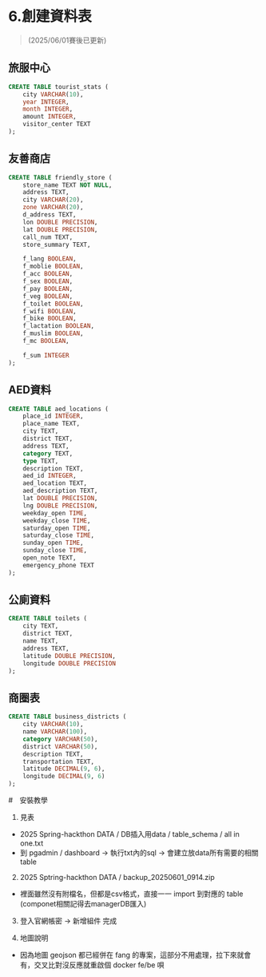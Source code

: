 # 6.創建資料表
> (2025/06/01賽後已更新)

## 旅服中心
```sql
CREATE TABLE tourist_stats (
    city VARCHAR(10),
    year INTEGER,
    month INTEGER,
    amount INTEGER,
    visitor_center TEXT
);
```

## 友善商店
```sql
CREATE TABLE friendly_store (
    store_name TEXT NOT NULL,
    address TEXT,
    city VARCHAR(20),
    zone VARCHAR(20),
    d_address TEXT,
    lon DOUBLE PRECISION,
    lat DOUBLE PRECISION,
    call_num TEXT,
    store_summary TEXT,

    f_lang BOOLEAN,
    f_moblie BOOLEAN,
    f_acc BOOLEAN,
    f_sex BOOLEAN,
    f_pay BOOLEAN,
    f_veg BOOLEAN,
    f_toilet BOOLEAN,
    f_wifi BOOLEAN,
    f_bike BOOLEAN,
    f_lactation BOOLEAN,
    f_muslim BOOLEAN,
    f_mc BOOLEAN,

    f_sum INTEGER
);
```

## AED資料
```sql
CREATE TABLE aed_locations (
    place_id INTEGER,
    place_name TEXT,
    city TEXT,
    district TEXT,
    address TEXT,
    category TEXT,
    type TEXT,
    description TEXT,
    aed_id INTEGER,
    aed_location TEXT,
    aed_description TEXT,
    lat DOUBLE PRECISION,
    lng DOUBLE PRECISION,
    weekday_open TIME,
    weekday_close TIME,
    saturday_open TIME,
    saturday_close TIME,
    sunday_open TIME,
    sunday_close TIME,
    open_note TEXT,
    emergency_phone TEXT
);
```

## 公廁資料
```sql
CREATE TABLE toilets (
    city TEXT,
    district TEXT,
    name TEXT,
    address TEXT,
    latitude DOUBLE PRECISION,
    longitude DOUBLE PRECISION
);
```

## 商圈表
```sql
CREATE TABLE business_districts (
    city VARCHAR(10),
    name VARCHAR(100),
    category VARCHAR(50),
    district VARCHAR(50),
    description TEXT,
    transportation TEXT,
    latitude DECIMAL(9, 6),
    longitude DECIMAL(9, 6)
);
```

#　安裝教學

1. 見表
- 2025 Spring-hackthon DATA / DB插入用data / table_schema / all in one.txt
- 到 pgadmin / dashboard  -> 執行txt內的sql -> 會建立放data所有需要的相關table

2. 2025 Sptring-hackthon DATA / backup_20250601_0914.zip
- 裡面雖然沒有附檔名，但都是csv格式，直接一一 import 到對應的 table (componet相關記得去managerDB匯入)

3. 登入官網帳密 -> 新增組件  完成

4. 地圖說明
- 因為地圖 geojson 都已經併在 fang 的專案，這部分不用處理，拉下來就會有，交叉比對沒反應就重啟個 docker fe/be 唄